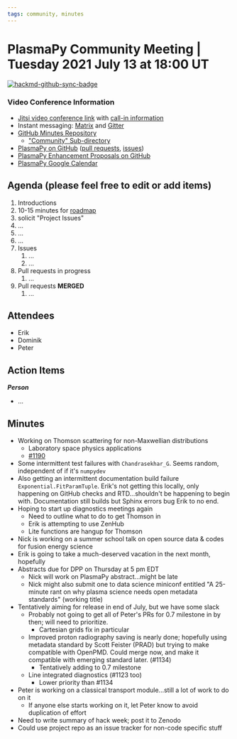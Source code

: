 ```yaml
---
tags: community, minutes
---
```


# PlasmaPy Community Meeting | Tuesday 2021 July 13 at 18:00 UT

[![hackmd-github-sync-badge](https://hackmd.io/HLnWjIxRRm2vrm3cQKUjwg/badge)](https://hackmd.io/HLnWjIxRRm2vrm3cQKUjwg)


### Video Conference Information
* [Jitsi video conference link](https://meet.jit.si/plasmapy) with [call-in information](https://meet.jit.si/static/dialInInfo.html?room=plasmapy) 
* Instant messaging: [Matrix](https://app.element.io/#/room/#plasmapy:openastronomy.org) and [Gitter](https://gitter.im/PlasmaPy/Lobby)
* [GitHub Minutes Repository](https://github.com/PlasmaPy/plasmapy-project/tree/master/minutes)
    * ["Community" Sub-directory](https://github.com/PlasmaPy/plasmapy-project/tree/master/minutes/_community)
* [PlasmaPy on GitHub](https://github.com/PlasmaPy/plasmapy) ([pull requests](https://github.com/PlasmaPy/plasmapy/pulls), [issues](https://github.com/PlasmaPy/plasmapy/issues))
* [PlasmaPy Enhancement Proposals on GitHub](https://github.com/PlasmaPy/PlasmaPy-PLEPs) 
* [PlasmaPy Google Calendar](https://calendar.google.com/calendar?cid=bzVsb3ZkcW0zaWxsam00ZTlrMDd2cmw5bWdAZ3JvdXAuY2FsZW5kYXIuZ29vZ2xlLmNvbQ)

## Agenda (please feel free to edit or add items)

1. Introductions
2. 10-15 minutes for [roadmap](https://hackmd.io/@plasmapy/ry0mmnj6v)
3. solicit "Project Issues"
4. ...
5. ...
6. ...
7. Issues
    1. ...
    2. ...
8. Pull requests in progress 
    1. ...
9. Pull requests **MERGED**
    1. ...
    
## Attendees

* Erik
* Dominik
* Peter

## Action Items

***Person***
* ...

## Minutes

* Working on Thomson scattering for non-Maxwellian distributions
    * Laboratory space physics applications
    * [#1190](https://github.com/PlasmaPy/PlasmaPy/pull/1190)
* Some intermittent test failures with `Chandrasekhar_G`.  Seems random, independent of if it's `numpydev` 
* Also getting an intermittent documentation build failure `Exponential.FitParamTuple`.  Erik's not getting this locally, only happening on GitHub checks and RTD...shouldn't be happening to begin with.  Documentation still builds but Sphinx errors bug Erik to no end.
* Hoping to start up diagnostics meetings again
    * Need to outline what to do to get Thomson in
    * Erik is attempting to use ZenHub
    * Lite functions are hangup for Thomson
* Nick is working on a summer school talk on open source data & codes for fusion energy science
* Erik is going to take a much-deserved vacation in the next month, hopefully
* Abstracts due for DPP on Thursday at 5 pm EDT
    * Nick will work on PlasmaPy abstract...might be late
    * Nick might also submit one to data science miniconf entitled "A 25-minute rant on why plasma science needs open metadata standards" (working title)
* Tentatively aiming for release in end of July, but we have some slack
    * Probably not going to get all of Peter's PRs for 0.7 milestone in by then; will need to prioritize.
        * Cartesian grids fix in particular
    * Improved proton radiography saving is nearly done; hopefully using metadata standard by Scott Feister (PRAD) but trying to make compatible with OpenPMD.  Could merge now, and make it compatible with emerging standard later.  (#1134)
        * Tentatively adding to 0.7 milestone
    * Line integrated diagnostics (#1123 too)
        * Lower priority than #1134
* Peter is working on a classical transport module...still a lot of work to do on it
    * If anyone else starts working on it, let Peter know to avoid duplication of effort
* Need to write summary of hack week; post it to Zenodo
* Could use project repo as an issue tracker for non-code specific stuff

 

